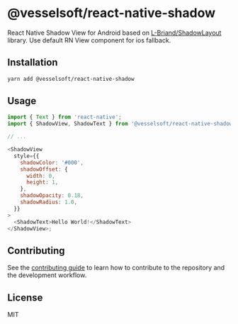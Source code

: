 # @vesselsoft/react-native-shadow

React Native Shadow View for Android based on [L-Briand/ShadowLayout](https://github.com/L-Briand/ShadowLayout) library. Use default RN View component for ios fallback.

## Installation

```sh
yarn add @vesselsoft/react-native-shadow
```

## Usage

```js
import { Text } from 'react-native';
import { ShadowView, ShadowText } from '@vesselsoft/react-native-shadow';

// ...

<ShadowView
  style={{
    shadowColor: '#000',
    shadowOffset: {
      width: 0,
      height: 1,
    },
    shadowOpacity: 0.18,
    shadowRadius: 1.0,
  }}
>
  <ShadowText>Hello World!</ShadowText>
</ShadowView>;
```

## Contributing

See the [contributing guide](CONTRIBUTING.md) to learn how to contribute to the repository and the development workflow.

## License

MIT
